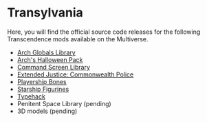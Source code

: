 # Transylvania
Here, you will find the official source code releases for the following Transcendence mods available on the Multiverse.
- [Arch Globals Library](http://multiverse.kronosaur.com/transEntry.hexm?unid=Transcendence%3Aa0130000)
- [Arch's Halloween Pack](http://multiverse.kronosaur.com/transEntry.hexm?unid=Transcendence%3Aa0130080)
- [Command Screen Library](http://multiverse.kronosaur.com/transEntry.hexm?unid=Transcendence%3Aa0130010)
- [Extended Justice: Commonwealth Police](http://multiverse.kronosaur.com/transEntry.hexm?unid=Transcendence%3Aa0130060)
- [Playership Bones](http://multiverse.kronosaur.com/transEntry.hexm?unid=Transcendence%3Aa0130050)
- [Starship Figurines](http://multiverse.kronosaur.com/transEntry.hexm?unid=Transcendence%3Aa0130020)
- [Typehack](http://multiverse.kronosaur.com/transEntry.hexm?unid=Transcendence%3Aa0130030)
- Penitent Space Library (pending)
- 3D models (pending)
